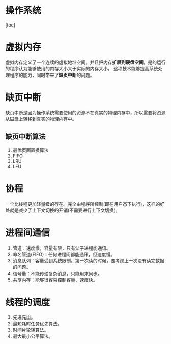 # 操作系统

[toc]

# 虚拟内存
虚拟内存定义了一个连续的虚拟地址空间，并且把内存**扩展到硬盘空间**，是的运行的程序认为能够使用的内存大小大于实际的内存大小。
这项技术能够提高系统处理程序的能力，同时带来了**缺页中断**的问题。

# 缺页中断
缺页中断是因为操作系统需要使用的资源不在真实的物理内存中，所以需要将资源从磁盘上转移到真实的物理内存中。
## 缺页中断算法
1. 最优页面置换算法
2. FIFO
3. LRU
4. LFU

# 协程
一个比线程更加轻量级的存在。完全由程序所控制(即在用户态下执行)，这样的好处就是减少了上下文切换的开销(不需要进行上下文切换)。

# 进程间通信
1. 管道：速度慢，容量有限，只有父子进程能通讯。
2. 命名管道(FIFO)：任何进程间都能通讯，但速度慢。
3. 消息队列：容量受到系统限制。第一次读的时候，要考虑上一次没有读完数据的问题。
4. 信号量：不能传递复杂消息，只能用来同步。
5. 共享内存：能够很容易控制容量、速度快。

# 线程的调度
1. 先进先出。
2. 最短耗时任务优先算法。
3. 时间片轮转算法。
4. 最大最小公平算法。